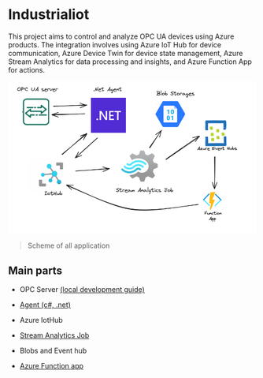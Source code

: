 # Industrialiot

This project aims to control and analyze OPC UA devices using Azure products. The integration involves using Azure IoT Hub for device communication, Azure Device Twin for device state management, Azure Stream Analytics for data processing and insights, and Azure Function App for actions.

![1716123501356](image/README/1716123501356.png)

> Scheme of all application

## Main parts

- OPC Server [(local development guide)](https://github.com/Yaroslaw07/Industrialiot/tree/master/Industrialiot.Opc)

- [Agent (c#, .net)](https://github.com/Yaroslaw07/Industrialiot/tree/master/Industrialiot.Agent)

- Azure IotHub

- [Stream Analytics Job](https://github.com/Yaroslaw07/Industrialiot/tree/master/Industrialiot.StreamAnalytics)

- Blobs and Event hub

- [Azure Function app](https://github.com/Yaroslaw07/Industrialiot/tree/master/Industrialiot.Functions)
